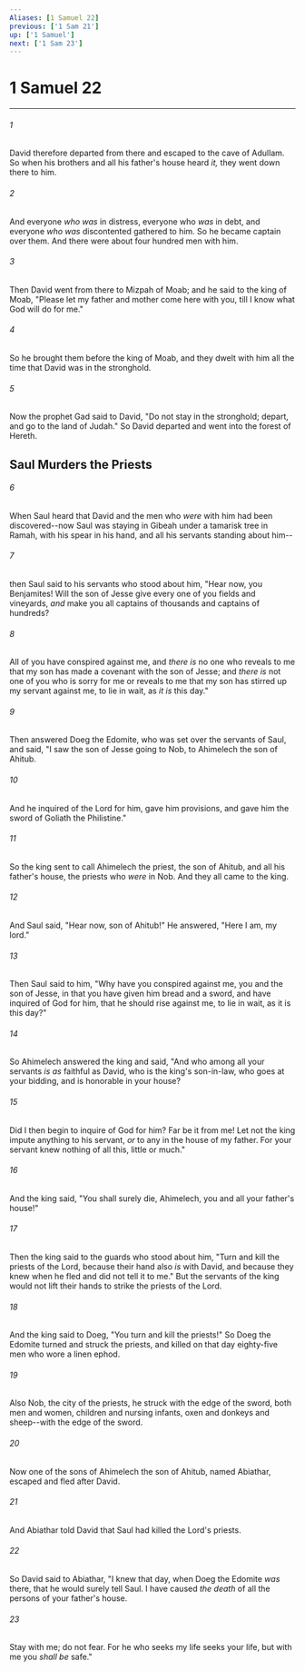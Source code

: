 ```yaml
---
Aliases: [1 Samuel 22]
previous: ['1 Sam 21']
up: ['1 Samuel']
next: ['1 Sam 23']
---
```

# 1 Samuel 22

***


###### 1 
David therefore departed from there and escaped to the cave of Adullam. So when his brothers and all his father's house heard _it,_ they went down there to him. 

###### 2 
And everyone _who was_ in distress, everyone who _was_ in debt, and everyone _who was_ discontented gathered to him. So he became captain over them. And there were about four hundred men with him. 

###### 3 
Then David went from there to Mizpah of Moab; and he said to the king of Moab, "Please let my father and mother come here with you, till I know what God will do for me." 

###### 4 
So he brought them before the king of Moab, and they dwelt with him all the time that David was in the stronghold. 

###### 5 
Now the prophet Gad said to David, "Do not stay in the stronghold; depart, and go to the land of Judah." So David departed and went into the forest of Hereth.

## Saul Murders the Priests 

###### 6 
When Saul heard that David and the men who _were_ with him had been discovered--now Saul was staying in Gibeah under a tamarisk tree in Ramah, with his spear in his hand, and all his servants standing about him-- 

###### 7 
then Saul said to his servants who stood about him, "Hear now, you Benjamites! Will the son of Jesse give every one of you fields and vineyards, _and_ make you all captains of thousands and captains of hundreds? 

###### 8 
All of you have conspired against me, and _there is_ no one who reveals to me that my son has made a covenant with the son of Jesse; and _there is_ not one of you who is sorry for me or reveals to me that my son has stirred up my servant against me, to lie in wait, as _it is_ this day." 

###### 9 
Then answered Doeg the Edomite, who was set over the servants of Saul, and said, "I saw the son of Jesse going to Nob, to Ahimelech the son of Ahitub. 

###### 10 
And he inquired of the Lord for him, gave him provisions, and gave him the sword of Goliath the Philistine." 

###### 11 
So the king sent to call Ahimelech the priest, the son of Ahitub, and all his father's house, the priests who _were_ in Nob. And they all came to the king. 

###### 12 
And Saul said, "Hear now, son of Ahitub!" He answered, "Here I am, my lord." 

###### 13 
Then Saul said to him, "Why have you conspired against me, you and the son of Jesse, in that you have given him bread and a sword, and have inquired of God for him, that he should rise against me, to lie in wait, as it is this day?" 

###### 14 
So Ahimelech answered the king and said, "And who among all your servants _is as_ faithful as David, who is the king's son-in-law, who goes at your bidding, and is honorable in your house? 

###### 15 
Did I then begin to inquire of God for him? Far be it from me! Let not the king impute anything to his servant, _or_ to any in the house of my father. For your servant knew nothing of all this, little or much." 

###### 16 
And the king said, "You shall surely die, Ahimelech, you and all your father's house!" 

###### 17 
Then the king said to the guards who stood about him, "Turn and kill the priests of the Lord, because their hand also _is_ with David, and because they knew when he fled and did not tell it to me." But the servants of the king would not lift their hands to strike the priests of the Lord. 

###### 18 
And the king said to Doeg, "You turn and kill the priests!" So Doeg the Edomite turned and struck the priests, and killed on that day eighty-five men who wore a linen ephod. 

###### 19 
Also Nob, the city of the priests, he struck with the edge of the sword, both men and women, children and nursing infants, oxen and donkeys and sheep--with the edge of the sword. 

###### 20 
Now one of the sons of Ahimelech the son of Ahitub, named Abiathar, escaped and fled after David. 

###### 21 
And Abiathar told David that Saul had killed the Lord's priests. 

###### 22 
So David said to Abiathar, "I knew that day, when Doeg the Edomite _was_ there, that he would surely tell Saul. I have caused _the death_ of all the persons of your father's house. 

###### 23 
Stay with me; do not fear. For he who seeks my life seeks your life, but with me you _shall be_ safe."
